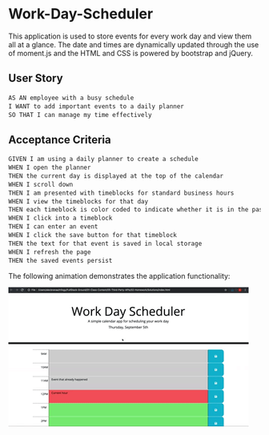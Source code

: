 # Work-Day-Scheduler
This application is used to store events for every work day and view them all at a glance. The date and times are dynamically updated through the use of moment.js and the HTML and CSS is powered by bootstrap and jQuery.

## User Story

```md
AS AN employee with a busy schedule
I WANT to add important events to a daily planner
SO THAT I can manage my time effectively
```

## Acceptance Criteria

```md
GIVEN I am using a daily planner to create a schedule
WHEN I open the planner
THEN the current day is displayed at the top of the calendar
WHEN I scroll down
THEN I am presented with timeblocks for standard business hours
WHEN I view the timeblocks for that day
THEN each timeblock is color coded to indicate whether it is in the past, present, or future
WHEN I click into a timeblock
THEN I can enter an event
WHEN I click the save button for that timeblock
THEN the text for that event is saved in local storage
WHEN I refresh the page
THEN the saved events persist
```
The following animation demonstrates the application functionality:

![A user clicks on slots on the color-coded calendar and edits the events.](assets\images\05-third-party-apis-homework-demo.gif)
